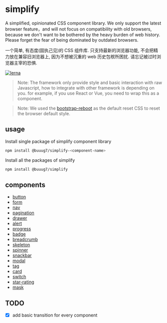 # simplify

A simplified, opinionated CSS component library. We only support the latest browser feature，and will not focus on
compatibility with old browsers, because we don't want to be bothered by the heavy burden of web history. Please forget
the fear of being dominated by outdated browsers.

一个简单, 有态度(固执己见)的 CSS 组件库. 只支持最新的浏览器功能, 不会把精力放在兼容旧浏览器上, 因为不想被沉重的 web 历史包袱所困扰. 请忘记被过时浏览器主宰的恐惧.

[![lerna](https://img.shields.io/badge/maintained%20with-lerna-cc00ff.svg)](https://lerna.js.org/)

> Note: The framework only provide style and basic interaction with raw Javascript, how to integrate with other framework is depending on you. for example, if you use React or Vue, you need to wrap this as a component.

> Note: We used the [bootstrap-reboot](https://github.com/twbs/bootstrap/blob/main/dist/css/bootstrap-reboot.css) as the default reset CSS to reset the browser default style.

## usage

Install single package of simplify component library

```bash
npm install @buuug7/simplify-<component-name>
```

Install all the packages of simplify

```bash
npm install @buuug7/simplify
```

## components

- [button](button/index.html)
- [form](form/index.html)
- [nav](nav/index.html)
- [pagination](pagination/index.html)
- [drawer](drawer/index.html)
- [alert](alert/index.html)
- [progress](progress/index.html)
- [badge](badge/index.html)
- [breadcrumb](breadcrumb/index.html)
- [skeleton](skeleton/index.html)
- [spinner](spinner/index.html)
- [snackbar](snackbar/index.html)
- [modal](modal/index.html)
- [tag](tag/index.html)
- [card](card/index.html)
- [switch](switch/index.html)
- [star-rating](star-rating/index.html)
- [mask](mask/index.html)


## TODO

+ [x] add basic transition for every component
